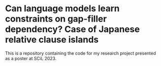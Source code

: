 # Can language models learn constraints on gap-filler dependency? Case of Japanese relative clause islands

This is a repository containing the code for my research project presented as a poster at SCiL 2023.
